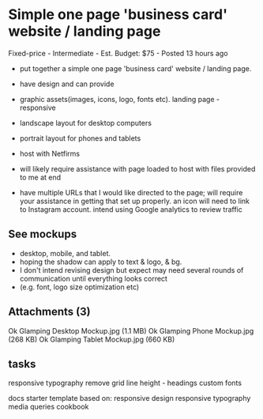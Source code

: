 # Simple one page 'business card' website / landing page 
Fixed-price - Intermediate - Est. Budget: $75 - Posted 13 hours ago 

- put together a simple one page 
'business card' website / landing page. 

- have design and can provide 
- graphic assets(images, icons, logo, fonts etc). 
landing page - responsive 
- landscape layout for desktop computers 
- portrait layout for phones and tablets

- host with Netfirms 
- will likely require assistance with page loaded to host 
with files provided to me at end 
- have multiple URLs that I would like directed to the page; 
will require your assistance in getting that set up properly. 
an icon will need to link to Instagram account. 
intend using Google analytics to review traffic

## See mockups
- desktop, mobile, and tablet. 
- hoping the shadow can apply to text & logo, & bg. 
- I don't intend revising design but expect may need several rounds 
of communication until everything looks correct
- (e.g. font, logo size optimization etc)

## Attachments (3)
Ok Glamping Desktop Mockup.jpg (1.1 MB)
Ok Glamping Phone Mockup.jpg (268 KB)
Ok Glamping Tablet Mockup.jpg (660 KB) 

## tasks
responsive typography
remove grid
line height - headings
custom fonts

docs
starter template based on:
responsive design
responsive typography
media queries
cookbook









